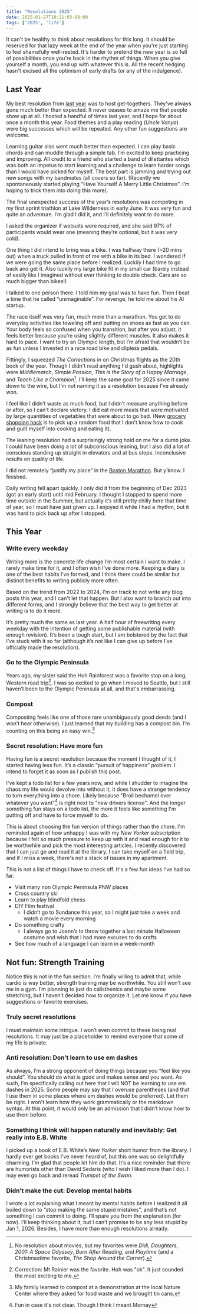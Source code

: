 ```yaml
---
title: "Resolutions 2025"
date: 2025-01-27T18:21:03-08:00
tags: ['2025', 'life']
---
```


It can't be healthy to think about resolutions for this long. It should be reserved for that lazy week at the end of the year when you're just starting to feel shamefully well-rested. It's harder to pretend the new year is so full of possibilities once you're back in the rhythm of things. When you give yourself a month, you end up with whatever this is. All the recent hedging hasn't excised all the optimism of early drafts (or any of the indulgence).

## Last Year

My best resolution from [last year](../resolutions-2024) was to host get-togethers. They've always gone much better than expected. It never ceases to amaze me that people show up at all. I hosted a handful of times last year, and I hope for about once a month this year. Food themes and a play reading (*Uncle Vanya*) were big successes which will be repeated. Any other fun suggestions are welcome.

Learning guitar also went much better than expected. I can play basic chords and can muddle through a simple tab. I’m excited to keep practicing and improving. All credit to a friend who started a band of dilettantes which was both an impetus to start learning and a challenge to learn harder songs than I would have picked for myself. The best part is jamming and trying out new songs with my bandmates (all covers so far). (Recently we spontaneously started playing “Have Yourself A Merry Little Christmas”. I’m hoping to trick them into doing this more).

The final unexpected success of the year’s resolutions was competing in my first sprint triathlon at Lake Wilderness in early June. It was very fun and quite an adventure. I’m glad I did it, and I’ll definitely want to do more.

I asked the organizer if wetsuits were required, and she said 97% of participants would wear one (meaning they’re optional, but it was very cold).

One thing I did intend to bring was a bike. I was halfway there (~20 mins out) when a truck pulled in front of me with a bike in its bed. I wondered if we were going the same place before I realized. Luckily I had time to go back and get it. Also luckily my large bike fit in my small car (barely instead of easily like I imagined without ever thinking to double check. Cars are so much bigger than bikes!)

I talked to one person there. I told him my goal was to have fun. Then I beat a time that he called “unimaginable”. For revenge, he told me about his AI startup.

The race itself was very fun, much more than a marathon. You get to do everyday activities like toweling off and putting on shoes as fast as you can. Your body feels so confused when you transition, but after you adjust, it feels better because you’re using slightly different muscles. It also makes it hard to pace. I want to try an Olympic length, but I’m afraid that wouldn’t be as fun unless I invested in a nice road bike and clipless pedals.

Fittingly, I squeezed *The Corrections* in on Christmas flights as the 20th book of the year. Though I didn't read anything I'd gush about, highlights were *Middlemarch*, *Simple Passion*, *This is the Story of a Happy Marriage*, and *Teach Like a Champion*[^1]. I’ll keep the same goal for 2025 since it came down to the wire, but I’m not naming it as a resolution because I’ve already won.

[^1]: No resolution about movies, but my favorites were *Dìdi*, *Daughters*, *2001: A Space Odyssey*, *Burn After Reading*, and *Playtime* (and a Christmastime favorite, *The Shop Around the Corner*).

I feel like I didn’t waste as much food, but I didn’t measure anything before or after, so I can't declare victory. I did eat more meals that were motivated by large quantities of vegetables that were about to go bad. (New [grocery shopping hack](../groceries) is to pick up a random food that I don’t know how to cook and guilt myself into cooking and eating it).

The leaning resolution had a surprisingly strong hold on me for a dumb joke. I could have been doing a lot of subconscious leaning, but I also did a lot of conscious standing up straight in elevators and at bus stops. Inconclusive results on quality of life.

I did not remotely “justify my place” in the [Boston Marathon](../marathon-4). But y’know. I finished.

Daily writing fell apart quickly. I only did it from the beginning of Dec 2023 (got an early start) until mid February. I thought I stopped to spend more time outside in the Summer, but actually it’s still pretty chilly here that time of year, so I must have just given up. I enjoyed it while I had a rhythm, but it was hard to pick back up after I stopped.

## This Year
### Write every weekday

Writing more is the concrete life change I’m most certain I want to make. I rarely make time for it, and I often wish I've done more. Keeping a diary is one of the best habits I’ve formed, and I think there could be similar but distinct benefits to writing publicly more often.

Based on the trend from 2022 to 2024, I'm on track to not write any blog posts this year, and I can't let that happen. But I also want to branch out into different forms, and I strongly believe that the best way to get better at writing is to do it more.

It’s pretty much the same as last year. A half hour of freewriting every weekday with the intention of getting some publishable material (with enough revision). It’s been a tough start, but I am bolstered by the fact that I’ve stuck with it so far (although it’s not like I can give up before I’ve officially made the resolution).

### Go to the Olympic Peninsula

Years ago, my sister said the Hoh Rainforest was a favorite stop on a long, Western road trip[^2]. I was so excited to go when I moved to Seattle, but I still haven’t been to the Olympic Peninsula at all, and that's embarrassing.

[^2]: Correction: Mt Rainier was the favorite. Hoh was "ok". It just sounded the most exciting to me.

### Compost

Composting feels like one of those rare unambiguously good deeds (and I won’t hear otherwise). I just learned that my building has a compost bin. I’m counting on this being an easy win.[^3]

[^3]: My family learned to compost at a demonstration at the local Nature Center where they asked for food waste and we brought tin cans. 

### Secret resolution: Have more fun

Having fun is a secret resolution because the moment I thought of it, I started having less fun. It’s a classic “pursuit of happiness” problem. I intend to forget it as soon as I publish this post. 

I've kept a todo list for a few years now, and while I shudder to imagine the chaos my life would devolve into without it, it does have a strange tendency to turn everything into a chore. Likely because "Broil bechamel over whatever you want"[^4] is right next to "new drivers license". And the longer something fun stays on a todo list, the more it feels like something I'm putting off and have to force myself to do.

[^4]: Fun in case it's not clear. Though I think I meant Mornay

This is about choosing the fun version of things rather than the chore. I'm reminded again of how unhappy I was with my *New Yorker* subscription because I felt so much pressure to keep up with it and read enough for it to be worthwhile and pick the most interesting articles. I recently discovered that I can just go and read it at the library. I can take myself on a field trip, and if I miss a week, there's not a stack of issues in my apartment.

This is not a list of things I have to check off. It's a few fun ideas I've had so far.

* Visit many non Olympic Peninsula PNW places
* Cross country ski
* Learn to play blindfold chess
* DIY Film festival
  * I didn’t go to Sundance this year, so I might just take a week and watch a movie every morning
* Do something crafty
  * I always go to Joann’s to throw together a last minute Halloween costume and wish that I had more excuses to do crafts
* See how much of a language I can learn in a week-month

## Not fun: Strength Training

Notice this is not in the fun section. I’m finally willing to admit that, while cardio is way better, strength training may be worthwhile. You still won’t see me in a gym. I’m planning to just do calisthenics and maybe some stretching, but I haven’t decided how to organize it. Let me know if you have suggestions or favorite exercises.

### Truly secret resolutions

I must maintain some intrigue. I won’t even commit to these being real resolutions. It may just be a placeholder to remind everyone that some of my life is private.

### Anti resolution: Don’t learn to use em dashes

As always, I’m a strong opponent of doing things because you “feel like you should”. You should do what is good and makes sense and you want. As such, I’m specifically calling out here that I will NOT be learning to use em dashes in 2025. Some people may say that I overuse parentheses (and that I use them in some places where em dashes would be preferred). Let them be right. I won't learn how they work grammatically or the markdown syntax. At this point, it would only be an admission that I didn’t know how to use them before.

### Something I think will happen naturally and inevitably: Get really into E.B. White

I picked up a book of E.B. White’s *New Yorker* short humor from the library. I hardly ever get books I’ve never heard of, but this one was so delightfully charming. I’m glad that people let him do that. It’s a nice reminder that there are humorists other than David Sedaris (who I wish I liked more than I do). I may even go back and reread *Trumpet of the Swan*.

### Didn’t make the cut: Develop mental habits

I wrote a lot explaining what I meant by mental habits before I realized it all boiled down to “stop making the same stupid mistakes", and that’s not something I can commit to doing. I’ll spare you from the explanation (for now). I’ll keep thinking about it, but I can’t promise to be any less stupid by Jan 1, 2026. Besides, I have more than enough resolutions already.


